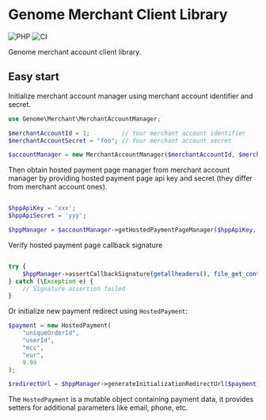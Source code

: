 Genome Merchant Client Library
==============================

![PHP](https://img.shields.io/badge/PHP-7.2+-blue)
![CI](https://github.com/genomewallet/php-merchant-client/actions/workflows/tests.yml/badge.svg)

Genome merchant account client library.

## Easy start

Initialize merchant account manager using merchant account identifier and secret.

```php
use Genome\Merchant\MerchantAccountManager;

$merchantAccountId = 1;         // Your merchant account identifier
$merchantAccountSecret = "foo"; // Your merchant account secret

$accountManager = new MerchantAccountManager($merchantAccountId, $merchantAccountSecret);
```

Then obtain hosted payment page manager from merchant account manager
by providing hosted payment page api key and secret (they differ from merchant account ones).

```php

$hppApiKey = 'xxx';
$hppApiSecret = 'yyy';

$hppManager = $accountManager->getHostedPaymentPageManager($hppApiKey, $hppApiSecret)
```

Verify hosted payment page callback signature

```php

try {
    $hppManager->assertCallbackSignature(getallheaders(), file_get_contents('php://input'));
} catch (\Exception e) {
    // Signature assertion failed
}
```

Or initialize new payment redirect using `HostedPayment`:

```php
$payment = new HostedPayment(
    "uniqueOrderId",
    "userId",
    "mcc",
    "eur",
    9.99
);

$redirectUrl = $hppManager->generateInitializationRedirectUrl($payment); 
```

The `HostedPayment` is a mutable object containing payment data, it provides
setters for additional parameters like email, phone, etc.